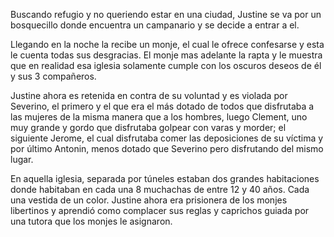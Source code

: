 Buscando refugio y no queriendo estar en una ciudad, Justine se va por un bosquecillo donde encuentra un campanario y se decide a entrar a el.

Llegando en la noche la recibe un monje, el cual le ofrece confesarse y esta le cuenta todas sus desgracias. El monje mas adelante la rapta y le muestra que en realidad esa iglesia solamente cumple con los oscuros deseos de él y sus 3 compañeros.

Justine ahora es retenida en contra de su voluntad y es violada por Severino, el primero y el que era el más dotado de todos que disfrutaba a las mujeres de la misma manera que a los hombres, luego Clement, uno muy grande y gordo que disfrutaba golpear con varas y morder; el siguiente Jerome, el cual disfrutaba comer las deposiciones de su víctima y por último Antonin, menos dotado que Severino pero disfrutando del mismo lugar.

En aquella iglesia, separada por túneles estaban dos grandes habitaciones donde habitaban en cada una 8 muchachas de entre 12 y 40 años. Cada una vestida de un color. Justine ahora era prisionera de los monjes libertinos y aprendió como complacer sus reglas y caprichos guiada por una tutora que los monjes le asignaron.
